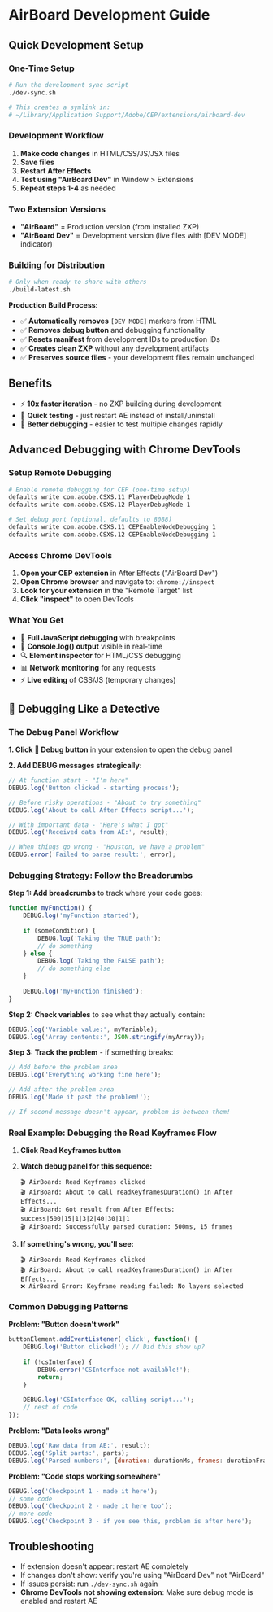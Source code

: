 # AirBoard Development Guide

## Quick Development Setup

### One-Time Setup
```bash
# Run the development sync script
./dev-sync.sh

# This creates a symlink in:
# ~/Library/Application Support/Adobe/CEP/extensions/airboard-dev
```

### Development Workflow
1. **Make code changes** in HTML/CSS/JS/JSX files
2. **Save files**
3. **Restart After Effects**
4. **Test using "AirBoard Dev"** in Window > Extensions
5. **Repeat steps 1-4** as needed

### Two Extension Versions
- **"AirBoard"** = Production version (from installed ZXP)
- **"AirBoard Dev"** = Development version (live files with [DEV MODE] indicator)

### Building for Distribution
```bash
# Only when ready to share with others
./build-latest.sh
```

**Production Build Process:**
- ✅ **Automatically removes** `[DEV MODE]` markers from HTML
- ✅ **Removes debug button** and debugging functionality  
- ✅ **Resets manifest** from development IDs to production IDs  
- ✅ **Creates clean ZXP** without any development artifacts
- ✅ **Preserves source files** - your development files remain unchanged

## Benefits
- ⚡ **10x faster iteration** - no ZXP building during development
- 🔄 **Quick testing** - just restart AE instead of install/uninstall
- 🐛 **Better debugging** - easier to test multiple changes rapidly

## Advanced Debugging with Chrome DevTools

### Setup Remote Debugging
```bash
# Enable remote debugging for CEP (one-time setup)
defaults write com.adobe.CSXS.11 PlayerDebugMode 1
defaults write com.adobe.CSXS.12 PlayerDebugMode 1

# Set debug port (optional, defaults to 8088)
defaults write com.adobe.CSXS.11 CEPEnableNodeDebugging 1
defaults write com.adobe.CSXS.12 CEPEnableNodeDebugging 1
```

### Access Chrome DevTools
1. **Open your CEP extension** in After Effects ("AirBoard Dev")
2. **Open Chrome browser** and navigate to: `chrome://inspect`
3. **Look for your extension** in the "Remote Target" list
4. **Click "inspect"** to open DevTools

### What You Get
- 🐛 **Full JavaScript debugging** with breakpoints
- 📝 **Console.log() output** visible in real-time
- 🔍 **Element inspector** for HTML/CSS debugging
- 📊 **Network monitoring** for any requests
- ⚡ **Live editing** of CSS/JS (temporary changes)

## 🐛 Debugging Like a Detective

### The Debug Panel Workflow

**1. Click 🐛 Debug button** in your extension to open the debug panel

**2. Add DEBUG messages strategically:**
```javascript
// At function start - "I'm here"
DEBUG.log('Button clicked - starting process');

// Before risky operations - "About to try something"
DEBUG.log('About to call After Effects script...');

// With important data - "Here's what I got"
DEBUG.log('Received data from AE:', result);

// When things go wrong - "Houston, we have a problem"
DEBUG.error('Failed to parse result:', error);
```

### Debugging Strategy: Follow the Breadcrumbs

**Step 1: Add breadcrumbs** to track where your code goes:
```javascript
function myFunction() {
    DEBUG.log('myFunction started');
    
    if (someCondition) {
        DEBUG.log('Taking the TRUE path');
        // do something
    } else {
        DEBUG.log('Taking the FALSE path');
        // do something else
    }
    
    DEBUG.log('myFunction finished');
}
```

**Step 2: Check variables** to see what they actually contain:
```javascript
DEBUG.log('Variable value:', myVariable);
DEBUG.log('Array contents:', JSON.stringify(myArray));
```

**Step 3: Track the problem** - if something breaks:
```javascript
// Add before the problem area
DEBUG.log('Everything working fine here');

// Add after the problem area  
DEBUG.log('Made it past the problem!');

// If second message doesn't appear, problem is between them!
```

### Real Example: Debugging the Read Keyframes Flow

1. **Click Read Keyframes button**
2. **Watch debug panel for this sequence:**
   ```
   🎬 AirBoard: Read Keyframes clicked
   🎬 AirBoard: About to call readKeyframesDuration() in After Effects...
   🎬 AirBoard: Got result from After Effects: success|500|15|1|3|2|40|30|1|1
   🎬 AirBoard: Successfully parsed duration: 500ms, 15 frames
   ```

3. **If something's wrong, you'll see:**
   ```
   🎬 AirBoard: Read Keyframes clicked
   🎬 AirBoard: About to call readKeyframesDuration() in After Effects...
   ❌ AirBoard Error: Keyframe reading failed: No layers selected
   ```

### Common Debugging Patterns

**Problem: "Button doesn't work"**
```javascript
buttonElement.addEventListener('click', function() {
    DEBUG.log('Button clicked!'); // Did this show up?
    
    if (!csInterface) {
        DEBUG.error('CSInterface not available!');
        return;
    }
    
    DEBUG.log('CSInterface OK, calling script...');
    // rest of code
});
```

**Problem: "Data looks wrong"**
```javascript
DEBUG.log('Raw data from AE:', result);
DEBUG.log('Split parts:', parts);
DEBUG.log('Parsed numbers:', {duration: durationMs, frames: durationFrames});
```

**Problem: "Code stops working somewhere"**
```javascript
DEBUG.log('Checkpoint 1 - made it here');
// some code
DEBUG.log('Checkpoint 2 - made it here too');
// more code  
DEBUG.log('Checkpoint 3 - if you see this, problem is after here');
```

## Troubleshooting
- If extension doesn't appear: restart AE completely
- If changes don't show: verify you're using "AirBoard Dev" not "AirBoard"
- If issues persist: run `./dev-sync.sh` again
- **Chrome DevTools not showing extension**: Make sure debug mode is enabled and restart AE